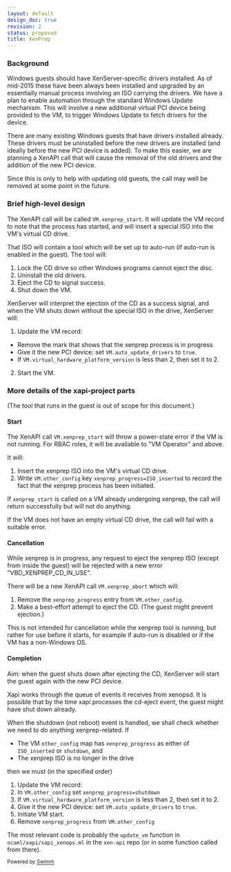 ```yaml
---
layout: default
design_doc: true
revision: 2
status: proposed
title: XenPrep
---
```

### Background

Windows guests should have XenServer-specific drivers installed. As of mid-2015 these have been always been installed and upgraded by an essentially manual process involving an ISO carrying the drivers. We have a plan to enable automation through the standard Windows Update mechanism. This will involve a new additional virtual PCI device being provided to the VM, to trigger Windows Update to fetch drivers for the device.

There are many existing Windows guests that have drivers installed already. These drivers must be uninstalled before the new drivers are installed (and ideally before the new PCI device is added). To make this easier, we are planning a XenAPI call that will cause the removal of the old drivers and the addition of the new PCI device.

Since this is only to help with updating old guests, the call may well be removed at some point in the future.

### Brief high-level design

The XenAPI call will be called `VM.xenprep_start`. It will update the VM record to note that the process has started, and will insert a special ISO into the VM's virtual CD drive.

That ISO will contain a tool which will be set up to auto-run (if auto-run is enabled in the guest). The tool will:

1. Lock the CD drive so other Windows programs cannot eject the disc.
2. Uninstall the old drivers.
3. Eject the CD to signal success.
4. Shut down the VM.

XenServer will interpret the ejection of the CD as a success signal, and when the VM shuts down without the special ISO in the drive, XenServer will:

1. Update the VM record:

- Remove the mark that shows that the xenprep process is in progress
- Give it the new PCI device: set `VM.auto_update_drivers` to `true`.
- If `VM.virtual_hardware_platform_version` is less than 2, then set it to 2.

2. Start the VM.

### More details of the xapi-project parts

(The tool that runs in the guest is out of scope for this document.)

#### Start

The XenAPI call `VM.xenprep_start` will throw a power-state error if the VM is not running. For RBAC roles, it will be available to "VM Operator" and above.

It will:

1. Insert the xenprep ISO into the VM's virtual CD drive.
2. Write `VM.other_config` key `xenprep_progress=ISO_inserted` to record the fact that the xenprep process has been initiated.

If `xenprep_start` is called on a VM already undergoing xenprep, the call will return successfully but will not do anything.

If the VM does not have an empty virtual CD drive, the call will fail with a suitable error.

#### Cancellation

While xenprep is in progress, any request to eject the xenprep ISO (except from inside the guest) will be rejected with a new error "VBD_XENPREP_CD_IN_USE".

There will be a new XenAPI call `VM.xenprep_abort` which will:

1. Remove the `xenprep_progress` entry from `VM.other_config`.
2. Make a best-effort attempt to eject the CD. (The guest might prevent ejection.)

This is not intended for cancellation while the xenprep tool is running, but rather for use before it starts, for example if auto-run is disabled or if the VM has a non-Windows OS.

#### Completion

Aim: when the guest shuts down after ejecting the CD, XenServer will start the guest again with the new PCI device.

Xapi works through the queue of events it receives from xenopsd. It is possible that by the time xapi processes the cd-eject event, the guest might have shut down already.

When the shutdown (not reboot) event is handled, we shall check whether we need to do anything xenprep-related. If

- The VM `other_config` map has `xenprep_progress` as either of `ISO_inserted` or `shutdown`, and
- The xenprep ISO is no longer in the drive

then we must (in the specified order)

1. Update the VM record:
2. In `VM.other_config` set `xenprep_progress=shutdown`
3. If `VM.virtual_hardware_platform_version` is less than 2, then set it to 2.
4. Give it the new PCI device: set `VM.auto_update_drivers` to `true`.
5. Initiate VM start.
6. Remove `xenprep_progress` from `VM.other_config`

The most relevant code is probably the `update_vm` function in `ocaml/xapi/xapi_xenops.ml` in the `xen-api` repo (or in some function called from there).

<SwmMeta version="3.0.0"><sup>Powered by [Swimm](https://app.swimm.io/)</sup></SwmMeta>
